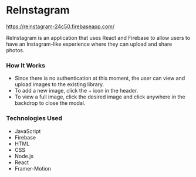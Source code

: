 # ReInstagram

https://reinstagram-24c50.firebaseapp.com/

ReInstagram is an application that uses React and Firebase to allow users to have an Instagram-like experience where they can upload and share photos.

### How It Works
* Since there is no authentication at this moment, the user can view and upload images to the existing library.
* To add a new image, click the + icon in the header.
* To view a full image, click the desired image and click anywhere in the backdrop to close the modal.

### Technologies Used
* JavaScript
* Firebase
* HTML
* CSS
* Node.js
* React
* Framer-Motion
